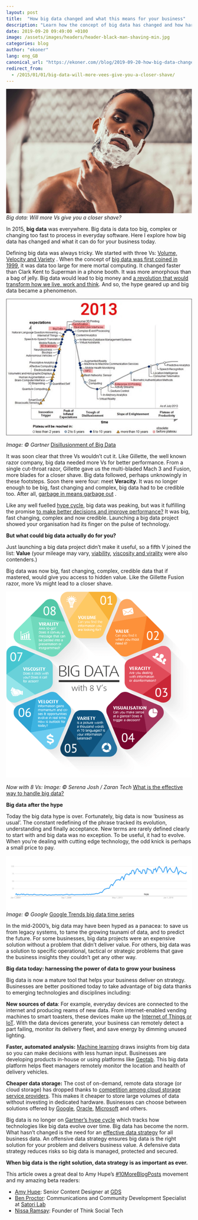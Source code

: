 ```yaml
---
layout: post
title:  "How big data changed and what this means for your business"
description: "Learn how the concept of big data has changed and how harnessing its power can grow your business today."
date: 2019-09-20 09:49:00 +0100
image: /assets/images/headers/header-black-man-shaving-min.jpg
categories: blog
author: "ekoner"
lang: eng_GB
canonical_url: "https://ekoner.com//blog/2019-09-20-how-big-data-changed-and-what-this-means-for-your-business/"
redirect_from:
  - /2015/01/01/big-data-will-more-vees-give-you-a-closer-shave/
---
```


[![Big data: Will more Vs give you a closer shave?](/assets/images/headers/header-black-man-shaving-min.jpg)](/assets/images/headers/header-black-man-shaving-min.jpg)
*Big data: Will more Vs give you a closer shave?*

In 2015, **big data** was everywhere. Big data is data too big, complex or changing too fast to process in everyday software. Here I explore how big data has changed and what it can do for your business today.

Defining big data was always tricky. We started with three Vs: [Volume, Velocity and Variety](http://www.gartner.com/it-glossary/big-data/) . When the concept of [big data was first coined in 1999](https://www.forbes.com/sites/gilpress/2013/05/09/a-very-short-history-of-big-data/#785805f865a1), it was data too large for mere mortal computing. It changed faster than Clark Kent to Superman in a phone booth. It was more amorphous than a bag of jelly. Big data would lead to big money and [a revolution that would transform how we live, work and think](http://amzn.to/2a4jIZi). And so, the hype geared up and big data became a phenomenon.

[![Disillusionment of Big Data](/assets/images/others/gartner-hype-cycle-big-data-2013-min.png)](/assets/images/others/gartner-hype-cycle-big-data-2013-min.png)

*Image: © Gartner* [Disillusionment of Big Data](https://knowledgeimmersion.wordpress.com/2016/06/22/disillusionment-of-big-data/)

It was soon clear that three Vs wouldn’t cut it. Like Gillette, the well known razor company, big data needed more Vs for better performance. From a single cut-throat razor, Gillette gave us the multi-bladed Mach 3 and Fusion, more blades for a closer shave. Big data followed, perhaps unknowingly in these footsteps. Soon there were four: meet **Veracity**. It was no longer enough to be big, fast changing and complex, big data had to be credible too. After all,  [garbage in means garbage out](http://en.wikipedia.org/wiki/Garbage_in,_garbage_out) .

Like any well fuelled [hype cycle](https://www.gartner.com/doc/2814517/hype-cycle-big-data-), big data was peaking, but was it fulfilling the promise [to make better decisions and improve performance?](http://amzn.to/2agWknJ)  It was big, fast changing, complex and now credible. Launching a big data project showed your organisation had its finger on the pulse of technology.

**But what could big data actually do for you?**

Just launching a big data project didn’t make it useful, so a fifth V joined the list: **Value** (your mileage may vary, [viability](http://www.wired.com/2013/05/the-missing-vs-in-big-data-viability-and-value/), [viscosity and virality](http://blog.softwareinsider.org/2012/02/27/mondays-musings-beyond-the-three-vs-of-big-data-viscosity-and-virality/) were also contenders.)

Big data was now big, fast changing, complex, credible data that if mastered, would give you access to hidden value. Like the Gillette Fusion razor, more Vs might lead to a closer shave.

![](/assets/images/others/big-data-with-8-vs-min.png)

*Now with 8 Vs: Image: © Serena Josh / Zaran Tech* [What is the effective way to handle big data?](https://www.zarantech.com/blog/effective-way-handle-big-data/)

**Big data after the hype**

Today the big data hype is over. Fortunately, big data is now ‘business as usual’. The constant redefining of the phrase tracked its evolution, understanding and finally acceptance. New terms are rarely defined clearly to start with and big data was no exception. To be useful, it had to evolve. When you’re dealing with cutting edge technology, the odd knick is perhaps a small price to pay.

![](/assets/images/others/google-trends-big-data-time-series-min.png)
*Image: © Google* [Google Trends big data time series](https://trends.google.com/trends/explore?date=all&q=big%20data)

In the mid-2000’s, big data may have been hyped as a panacea: to save us from legacy systems, to tame the growing tsunami of data, and to predict the future. For some businesses, big data projects were an expensive solution without a problem that didn’t deliver value. For others, big data was a solution to specific operational, tactical or strategic problems that gave the business insights they couldn’t get any other way.


**Big data today: harnessing the power of data to grow your business**

Big data is now a mature tool that helps your business deliver on strategy. Businesses are better positioned today to take advantage of big data thanks to emerging technologies and disciplines including:

**New sources of data**: For example, everyday devices are connected to the internet and producing reams of new data. From internet-enabled vending machines to smart toasters, these devices make up the [Internet of Things or IoT](https://www.wired.co.uk/article/internet-of-things-what-is-explained-iot). With the data devices generate, your business can remotely detect a part failing, monitor its delivery fleet, and save energy by dimming unused lighting.

**Faster, automated analysis:** [Machine learning](https://www.sas.com/en_us/insights/analytics/machine-learning.html)  draws insights from big data so you can make decisions with less human input. Businesses are developing products in-house or using platforms like [Geotab](https://www.forbes.com/sites/stevebanker/2019/09/03/big-data-big-insights-a-look-at-the-geotab-telematics-platform/#6beb60ce2442). This big data platform helps fleet managers remotely monitor the location and health of delivery vehicles.

**Cheaper data storage:** The cost of on-demand, remote data storage (or cloud storage) has dropped thanks to [competition among cloud storage service providers](https://www.techrepublic.com/article/microsoft-onedrive-most-used-cloud-storage-service-for-businesses-report/). This makes it cheaper to store large volumes of data without investing in dedicated hardware. Businesses can choose between solutions offered by [Google](https://cloud.google.com/solutions/big-data/), [Oracle](https://www.oracle.com/big-data/), [Microsoft](https://azure.microsoft.com/en-gb/solutions/big-data/)  and others.

Big data is no longer on [Gartner’s hype cycle](https://www.gartner.com/en/research/methodologies/gartner-hype-cycle)  which tracks how technologies like big data evolve over time. Big data has become the norm. What hasn’t changed is the need for an [effective data strategy](https://www.linkedin.com/pulse/why-your-business-needs-data-strategy-how-get-started-edafe-onerhime/) for all business data. An offensive data strategy ensures big data is the right solution for your problem and delivers business value. A defensive data strategy reduces risks so big data is managed, protected and secured.

**When big data is the right solution, data strategy is as important as ever.**

This article owes a great deal to Amy Hupe’s [#10MoreBlogPosts](https://amyhupe.co.uk/articles/lets-write-more-blog-posts-an-experiment/) movement and my amazing beta readers:
* [Amy Hupe](https://twitter.com/Amy_Hupe): Senior Content Designer at [GDS](https://www.gov.uk/government/organisations/government-digital-service)
* [Ben Proctor](https://twitter.com/likeaword): Communications and Community Development Specialist at [Satori Lab](https://thesatorilab.com/)
* [Nissa Ramsay](https://twitter.com/NissaRamsay): Founder of Think Social Tech
